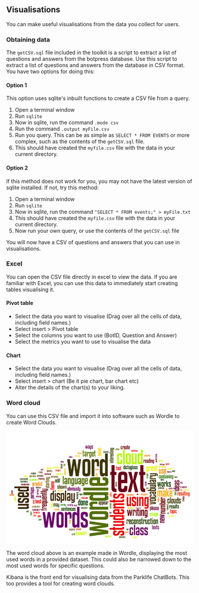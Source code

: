 ## Visualisations

You can make useful visualisations from the data you collect for users.

### Obtaining data

The `getCSV.sql` file included in the toolkit is a script to extract a list of questions and answers from the botpress database. Use this script to extract a list of questions and answers from the database in CSV format. You have two options for doing this:
 
#### Option 1

This option uses sqlite's inbuilt functions to create a CSV file from a query.

1. Open a terminal window
2. Run `sqlite`
3. Now in sqlite, run the command `.mode csv`
4. Run the command `.output myFile.csv`
5. Run you query. This can be as simple as `SELECT * FROM EVENTS` or more complex, such as the contents of the `getCSV.sql` file.
6. This should have created the `myfile.csv` file with the data in your current directory.

#### Option 2

If this method does not work for you, you may not have the latest version of sqlite installed. If not, try this method:

1. Open a terminal window
2. Run `sqlite`
3. Now in sqlite, run the command `"SELECT * FROM events;" > myFile.txt`
4. This should have created the `myfile.csv` file with the data in your current directory.
5. Now run your own query, or use the contents of the `getCSV.sql` file

You will now have a CSV of questions and answers that you can use in visualisations.

### Excel

You can open the CSV file directly in excel to view the data.
If you are familiar with Excel, you can use this data to immediately start creating tables visualising it.

#### Pivot table

* Select the data you want to visualise (Drag over all the cells of data, including field names.)
* Select insert > Pivot table
* Select the columns you want to use (BotID, Question and Answer)
* Select the metrics you want to use to visualise the data

#### Chart

* Select the data you want to visualise (Drag over all the cells of data, including field names.)
* Select insert > chart (Be it pie chart, bar chart etc)
* Alter the details of the chart(s) to your liking.

### Word cloud

You can use this CSV file and import it into software such as Wordle to create Word Clouds.

![alt text](https://github.com/EdinburghParkLife/ParkLifeToolkit/raw/master/documentation%20images/wordle%20word%20cloud.png "Wordcloud")

The word cloud above is an example made in Wordle, displaying the most used words in a provided dataset. This could also be narrowed down to the most used words for specific questions.

Kibana is the front end for visualising data from the Parklife ChatBots. This too provides a tool for creating word clouds.